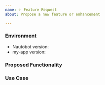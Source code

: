 ```yaml
---
name: ✨ Feature Request
about: Propose a new feature or enhancement

---
```


### Environment
* Nautobot version:  <!-- Example: 2.0.3 -->
* my-app version:  <!-- Example: 1.0.0 -->

<!--
    Describe in detail the new functionality you are proposing.
-->
### Proposed Functionality

<!--
    Convey an example use case for your proposed feature. Write from the
    perspective of a user who would benefit from the proposed
    functionality and describe how.
--->
### Use Case

